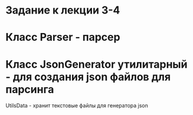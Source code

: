 # Задание к лекции 3-4
# Класс Parser - парсер
# Класс JsonGenerator утилитарный - для создания json файлов для парсинга
UtilsData - хранит текстовые файлы для генератора json
